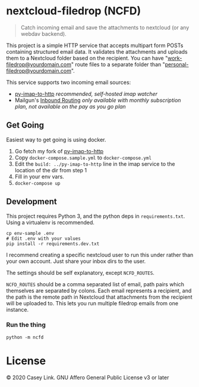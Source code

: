 # nextcloud-filedrop (NCFD)

> Catch incoming email and save the attachments to nextcloud (or any webdav backend).


This project is a simple HTTP service that accepts multipart form POSTs
containing structured email data. It validates the attachments and uploads them
to a Nextcloud folder based on the recipient. You can have
"work-filedrop@yourdomain.com" route files to a separate folder than
"personal-filedrop@yourdomain.com".

This service supports two incoming email sources:

* [py-imap-to-http](https://github.com/Ramblurr/py-imap-to-http) *recommended,
  self-hosted imap watcher*
* Mailgun's [Inbound Routing](https://www.mailgun.com/inbound-routing/) *only
  available with monthly subscription plan, not available on the pay as you go plan*

## Get Going

Easiest way to get going is using docker.

1. Go fetch my fork of [py-imap-to-http](https://github.com/Ramblurr/py-imap-to-http)
2. Copy `docker-compose.sample.yml` to `docker-compose.yml`
3. Edit the `build: ../py-imap-to-http` line in the imap service to the location of the dir from step 1
4. Fill in your env vars.
5. `docker-compose up`

##  Development

This project requires Python 3, and the python deps in `requirements.txt`. Using
a virtualenv is recommended.

```
cp env-sample .env
# Edit .env with your values
pip install -r requirements.dev.txt
```

I recommend creating a specific nextcloud user to run this under rather than
your own account. Just share your inbox dirs to the user.

The settings should be self explanatory, except `NCFD_ROUTES`.

`NCFD_ROUTES` should be a comma separated list of email, path pairs which
themselves are separated by colons. Each email represents a recipient, and the
path is the remote path in Nextcloud that attachments from the recipient will be
uploaded to. This lets you run multiple filedrop emails from one instance.


### Run the thing

```
python -m ncfd
```


# License

© 2020 Casey Link. GNU Affero General Public License v3 or later

